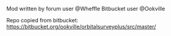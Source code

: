 Mod written by forum user @Wheffle
Bitbucket user @Ookville

Repo copied from bitbucket:  https://bitbucket.org/ookville/orbitalsurveyplus/src/master/


